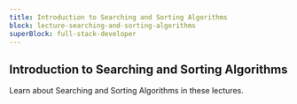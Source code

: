 ```yaml
---
title: Introduction to Searching and Sorting Algorithms
block: lecture-searching-and-sorting-algorithms
superBlock: full-stack-developer
---
```


## Introduction to Searching and Sorting Algorithms

Learn about Searching and Sorting Algorithms in these lectures.
